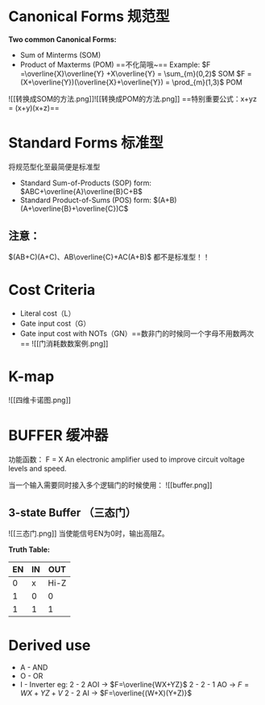 # Canonical Forms 规范型
**Two common Canonical Forms:**
- Sum of Minterms (SOM)
- Product of Maxterms (POM)
==不化简哦~==
Example:
$F =\overline{X}\overline{Y} +X\overline{Y} = \sum_{m}(0,2)$     SOM
$F =(X+\overline{Y})(\overline{X}+\overline{Y}) = \prod_{m}(1,3)$    POM

![[转换成SOM的方法.png]]![[转换成POM的方法.png]]
==特别重要公式：x+yz = (x+y)(x+z)==

# Standard Forms 标准型
将规范型化至最简便是标准型
- Standard Sum-of-Products (SOP) form:
$ABC+\overline{A}\overline{B}C+B$
- Standard Product-of-Sums (POS) form:
$(A+B)(A+\overline{B}+\overline{C})C$

## 注意：

$(AB+C)(A+C)、AB\overline{C}+AC(A+B)$ 都不是标准型！！

# Cost Criteria
- Literal cost（L）
- Gate input cost（G）
- Gate input cost with NOTs（GN）==数非门的时候同一个字母不用数两次==
![[门消耗数数案例.png]]

# K-map
![[四维卡诺图.png]]

# BUFFER 缓冲器
功能函数： F = X
An electronic amplifier used to improve circuit voltage levels and speed.

当一个输入需要同时接入多个逻辑门的时候使用：
![[buffer.png]]
## 3-state Buffer （三态门）
![[三态门.png]]
当使能信号EN为0时，输出高阻Z。

**Truth Table:**

| EN  | IN  | OUT  |
| --- | --- | ---- |
| 0   | x   | Hi-Z |
| 1   | 0   | 0    |
| 1   | 1   | 1    |

# Derived use

- A - AND
- O - OR
- I - Inverter
eg:
2 - 2 AOI -> $F=\overline{WX+YZ}$
2 - 2 - 1 AO -> $F= WX+YZ+V$
2 - 2 AI -> $F=\overline{(W+X)(Y+Z)}$
